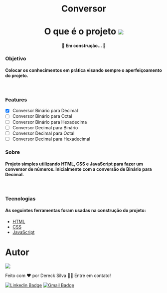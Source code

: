 <div style="text-align:center">
<h1>Conversor</h1>
</div>
<div style="text-align:center">
<h1>O que é o projeto <img src="https://cdn-icons-png.flaticon.com/32/3850/3850203.png"></h1>
</div>
<div style="text-align:center">

<h4 align="center"> 
	🚧  Em construção...  🚧
</h4>
</div>

### Objetivo

<div>
<h4>Colocar os conhecimentos em prática visando sempre o aperfeiçoamento do projeto.</h4>
</div><br>

### Features

- [x] Conversor Binário para Decimal
- [ ] Conversor Binário para Octal
- [ ] Conversor Binário para Hexadecima
- [ ] Conversor Decimal para Binário
- [ ] Conversor Decimal para Octal
- [ ] Conversor Decimal para Hexadecimal

### Sobre
<div>
<h4> Projeto simples utilizando HTML, CSS e JavaScript para fazer um conversor de números. Inicialmente com a conversão de Binário para Decimal. 
</h4>
</div><br>

### Tecnologias

<h4>As seguintes ferramentas foram usadas na construção do projeto:</h4>

- [HTML](https://developer.mozilla.org/pt-BR/docs/Web/HTML)
- [CSS](https://developer.mozilla.org/pt-BR/docs/Web/CSS)
- [JavaScript](https://developer.mozilla.org/pt-BR/docs/Web/JavaScript)

# Autor
<img src="https://avatars.githubusercontent.com/u/70153036?s=150&u=8e03e272b1a884652e7db30666f99a0e01b689c0&v=4">

Feito com ❤️ por Dereck Silva 👋🏽 Entre em contato!

[![Linkedin Badge](https://img.shields.io/badge/-Dereck-blue?style=flat-square&logo=Linkedin&logoColor=white&link=https://www.linkedin.com/in/dereck-silva/)](https://www.linkedin.com/in/dereck-silva/) 
[![Gmail Badge](https://img.shields.io/badge/-viniciusdereck39@gmail.com-c14438?style=flat-square&logo=Gmail&logoColor=white&link=mailto:viniciusdereck39@gmail.com)](mailto:viniciusdereck39@gmail.com)
